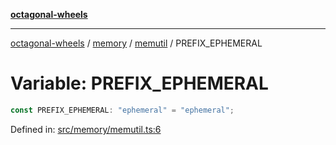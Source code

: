 [**octagonal-wheels**](../../../README.md)

***

[octagonal-wheels](../../../modules.md) / [memory](../../README.md) / [memutil](../README.md) / PREFIX\_EPHEMERAL

# Variable: PREFIX\_EPHEMERAL

```ts
const PREFIX_EPHEMERAL: "ephemeral" = "ephemeral";
```

Defined in: [src/memory/memutil.ts:6](https://github.com/vrtmrz/octagonal-wheels/blob/main/src/memory/memutil.ts#L6)

